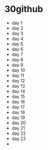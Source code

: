 # 30github
* day 1
* day 2
* day 3
* day 4
* day 5
* day 6
* day 7
* day 8
* day 9
* day 10
* day 11
* day 12
* day 13
* day 14
* day 15
* day 16
* day 17
* day 18
* day 19
* day 20
* day 21
* day 22
* day 23
* 
